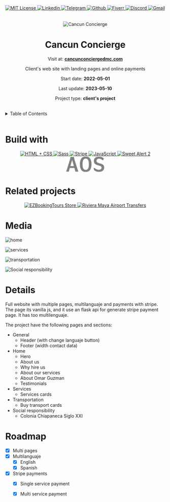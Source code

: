 <div><a href='https://github.com/github.com/darideveloper/blob/master/LICENSE' target='_blank'>
            <img src='https://img.shields.io/github/license/github.com/darideveloper.svg?style=for-the-badge' alt='MIT License' height='30px'/>
        </a><a href='https://www.linkedin.com/in/francisco-dari-hernandez-6456b6181/' target='_blank'>
                <img src='https://img.shields.io/static/v1?style=for-the-badge&message=LinkedIn&color=0A66C2&logo=LinkedIn&logoColor=FFFFFF&label=' alt='Linkedin' height='30px'/>
            </a><a href='https://t.me/darideveloper' target='_blank'>
                <img src='https://img.shields.io/static/v1?style=for-the-badge&message=Telegram&color=26A5E4&logo=Telegram&logoColor=FFFFFF&label=' alt='Telegram' height='30px'/>
            </a><a href='https://github.com/darideveloper' target='_blank'>
                <img src='https://img.shields.io/static/v1?style=for-the-badge&message=GitHub&color=181717&logo=GitHub&logoColor=FFFFFF&label=' alt='Github' height='30px'/>
            </a><a href='https://www.fiverr.com/darideveloper?up_rollout=true' target='_blank'>
                <img src='https://img.shields.io/static/v1?style=for-the-badge&message=Fiverr&color=222222&logo=Fiverr&logoColor=1DBF73&label=' alt='Fiverr' height='30px'/>
            </a><a href='https://discord.com/users/992019836811083826' target='_blank'>
                <img src='https://img.shields.io/static/v1?style=for-the-badge&message=Discord&color=5865F2&logo=Discord&logoColor=FFFFFF&label=' alt='Discord' height='30px'/>
            </a><a href='mailto:darideveloper@gmail.com?subject=Hello Dari Developer' target='_blank'>
                <img src='https://img.shields.io/static/v1?style=for-the-badge&message=Gmail&color=EA4335&logo=Gmail&logoColor=FFFFFF&label=' alt='Gmail' height='30px'/>
            </a></div><div align='center'><br><br><img src='https://github.com/darideveloper/cancun-concierge/raw/master/imgs/logo.png' alt='Cancun Concierge' height='80px'/>

# Cancun Concierge

Visit at: **[cancunconciergedmc.com](https://cancunconciergedmc.com/)**

Client's web site with landing pages and online payments

Start date: **2022-05-01**

Last update: **2023-05-10**

Project type: **client's project**

</div><br><details>
            <summary>Table of Contents</summary>
            <ol>
<li><a href='#buildwith'>Build With</a></li>
<li><a href='#relatedprojects'>Related Projects</a></li>
<li><a href='#media'>Media</a></li>
<li><a href='#details'>Details</a></li>
<li><a href='#roadmap'>Roadmap</a></li></ol>
        </details><br>

# Build with

<div align='center'><a href='https://developer.mozilla.org/en-US/docs/Web/HTML' target='_blank'> <img src='https://i.imgur.com/OitgDfl.jpeg' alt='HTML + CSS' title='HTML + CSS' height='50px'/> </a><a href='https://sass-lang.com/' target='_blank'> <img src='https://cdn.svgporn.com/logos/sass.svg' alt='Sass' title='Sass' height='50px'/> </a><a href='https://stripe.com/' target='_blank'> <img src='https://cdn.svgporn.com/logos/stripe.svg' alt='Stripe' title='Stripe' height='50px'/> </a><a href='https://www.w3schools.com/js/js_es6.asp' target='_blank'> <img src='https://cdn.svgporn.com/logos/javascript.svg' alt='JavaScript' title='JavaScript' height='50px'/> </a><a href='https://sweetalert2.github.io/' target='_blank'> <img src='https://github.com/sweetalert2/sweetalert2/raw/main/assets/swal2-logo.png' alt='Sweet Alert 2' title='Sweet Alert 2' height='50px'/> </a><a href='https://michalsnik.github.io/aos/' target='_blank'> <img src='https://raw.githubusercontent.com/DariHernandez/DariHernandez/main/imgs/aos.svg' alt='AOS' title='AOS' height='50px'/> </a></div>

# Related projects

<div align='center'><a href='https://github.com/darideveloper/ezbookingtours-store' target='_blank'> <img src='https://ezbookingtours.com/wp-content/uploads/2022/04/EZ-Booking-Tours-Logo.png' alt='EZBookingTours Store' title='EZBookingTours Store' height='50px'/> </a><a href='https://github.com/darideveloper/rivieramayaairporttransfers' target='_blank'> <img src='https://rivieramayaairporttransfers.com/imgs/page-logo-trans.png' alt='Riviera Maya Airport Transfers' title='Riviera Maya Airport Transfers' height='50px'/> </a></div>

# Media

![home](https://github.com/darideveloper/cancun-concierge/raw/master/screenshots/home.gif)

![services](https://github.com/darideveloper/cancun-concierge/raw/master/screenshots/services.gif)

![transportation](https://github.com/darideveloper/cancun-concierge/raw/master/screenshots/transportation.gif)

![Social responsibility](https://github.com/darideveloper/cancun-concierge/raw/master/screenshots/social-responsability.gif)

# Details

Full website with multiple pages, multilanguaje and payments with stripe. The page its  vanilla js, and it use an flask api for generate stripe payment page. It has too multilenguaje. 


The project have the following pages and sections:

* General
	* Header (with change languaje button)
	* Footer (width contact data)
* Home
	* Hero
	* About us
	* Why hire us
	* About our services
	* About Omar Guzman
	* Testimonials
* Services
	* Services cards
* Transportation
	* Buy transport cards
* Social responsibility
	* Colonia Chiapaneca Siglo XXI

# Roadmap

- [x] Multi pages
- [x] Multilanguaje
  - [x] English
  - [x] Spanish
- [x] Stripe payments
    - [x] Single service payment
    - [x] Multi service payment


